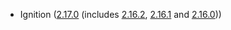 - Ignition ([2.17.0](https://coreos.github.io/ignition/release-notes/#ignition-2170-2023-11-20) (includes [2.16.2](https://coreos.github.io/ignition/release-notes/#ignition-2162-2023-07-12), [2.16.1](https://coreos.github.io/ignition/release-notes/#ignition-2161-2023-07-10) and [2.16.0](https://coreos.github.io/ignition/release-notes/#ignition-2160-2023-06-29)))
